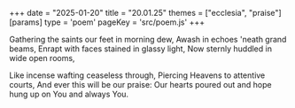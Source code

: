 +++
date = "2025-01-20"
title = "20.01.25"
themes = ["ecclesia", "praise"]
[params]
  type = 'poem'
  pageKey = 'src/poem.js'
+++

Gathering the saints our feet in morning dew,
Awash in echoes 'neath grand beams,
Enrapt with faces stained in glassy light,
Now sternly huddled in wide open rooms,

Like incense wafting ceaseless through,
Piercing Heavens to attentive courts,
And ever this will be our praise:
Our hearts poured out and hope hung up on You and always You.
